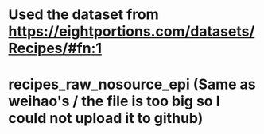 # Used the dataset from https://eightportions.com/datasets/Recipes/#fn:1 
# recipes_raw_nosource_epi (Same as weihao's / the file is too big so I could not upload it to github)
